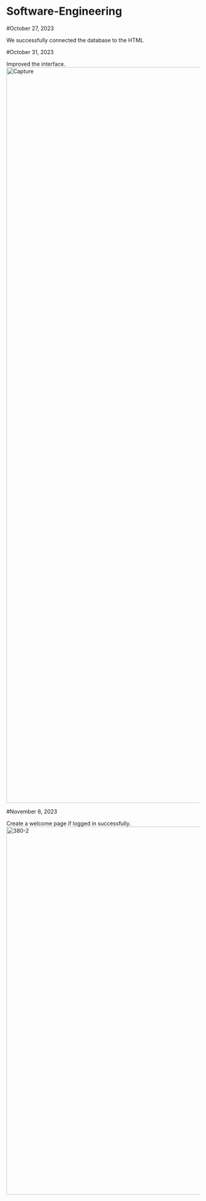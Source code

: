 # Software-Engineering
#October 27, 2023

  We successfully connected the database to the HTML

#October 31, 2023

  Improved the interface.
<img width="1919" alt="Capture" src="https://github.com/Tyouhn/Room-Finder/assets/30061954/af335c48-7b3d-4874-8c56-285eae00e6e8">

#November 6, 2023

  Create a welcome page if logged in successfully.
<img width="960" alt="380-2" src="https://github.com/Tyouhn/Room-Finder/assets/30061954/3080f9bc-d394-489a-94a0-db63919a6843">
